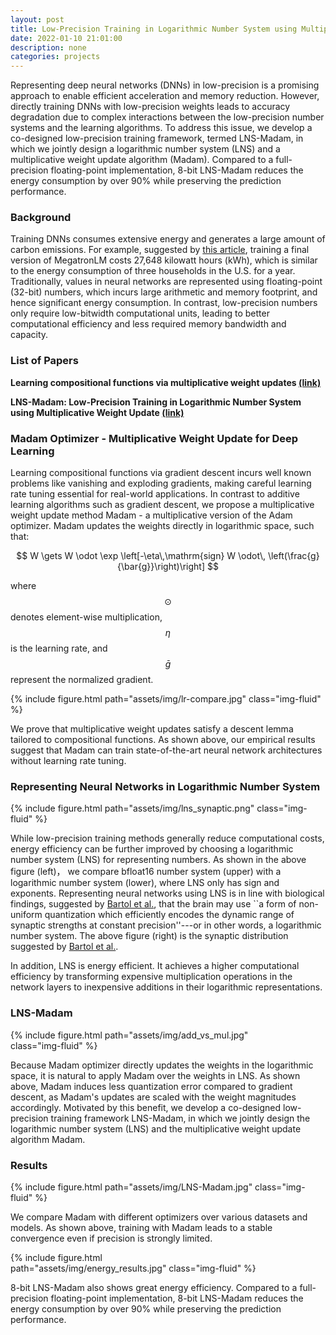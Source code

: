 ```yaml
---
layout: post
title: Low-Precision Training in Logarithmic Number System using Multiplicative Weight Update
date: 2022-01-10 21:01:00
description: none
categories: projects
---
```

<!-- ### Abstract -->

Representing deep neural networks (DNNs) in low-precision is a promising approach to enable efficient acceleration and memory reduction. However, directly training DNNs with low-precision weights leads to accuracy degradation due to complex interactions between the low-precision number systems and the learning algorithms. To address this issue, we develop a co-designed low-precision training framework, termed LNS-Madam, in which we jointly design a logarithmic number system (LNS) and a multiplicative weight update algorithm (Madam). Compared to a full-precision floating-point implementation, 8-bit LNS-Madam reduces the energy consumption by over 90% while preserving the prediction performance.

### Background

Training DNNs consumes extensive energy and generates a large amount of carbon emissions. For example, suggested by [this article](https://www.techtarget.com/searchenterpriseai/feature/Energy-consumption-of-AI-poses-environmental-problems), training a final version of MegatronLM costs 27,648 kilowatt hours (kWh), which is similar to the energy consumption of three households in the U.S. for a year. Traditionally, values in neural networks are represented using floating-point (32-bit) numbers, which incurs large arithmetic and memory footprint, and hence significant energy consumption. In contrast, low-precision numbers only require low-bitwidth computational units, leading to better computational efficiency and less required memory bandwidth and capacity.

### List of Papers

**Learning compositional functions via multiplicative weight updates [(link)](https://arxiv.org/abs/2006.14560)**
<!-- Jeremy Bernstein, Jiawei Zhao, Markus Meister, Ming-Yu Liu, Anima Anandkumar, Yisong Yue -->

**LNS-Madam: Low-Precision Training in Logarithmic Number System using Multiplicative Weight Update [(link)](https://arxiv.org/abs/2106.13914)**
<!-- Jiawei Zhao, Steve Dai, Rangharajan Venkatesan, Ming-Yu Liu, Brucek Khailany, Bill Dally, Anima Anandkumar -->

### Madam Optimizer - Multiplicative Weight Update for Deep Learning

Learning compositional functions via gradient descent incurs well known problems like vanishing and exploding gradients, making careful learning rate tuning essential for real-world applications. In contrast to additive learning algorithms such as gradient descent, we propose a multiplicative weight update method Madam - a multiplicative version of the Adam optimizer. Madam updates the weights directly in logarithmic space, such that:

$$
W \gets W \odot \exp \left[-\eta\,\mathrm{sign} W \odot\, \left(\frac{g}{\bar{g}}\right)\right]
$$

where $$\odot$$ denotes element-wise multiplication, $$\eta$$ is the learning rate, and $$\bar{g}$$ represent the normalized gradient. 

<div class="col-sm mt-3 mt-md-0 mx-auto">
    {% include figure.html path="assets/img/lr-compare.jpg" class="img-fluid" %}
</div>

We prove that multiplicative weight updates satisfy a descent lemma tailored to compositional functions. As shown above, our empirical results suggest that Madam can train state-of-the-art neural network architectures without learning rate tuning.

### Representing Neural Networks in Logarithmic Number System

<div class="col-sm mt-3 mt-md-0 mx-auto">
    {% include figure.html path="assets/img/lns_synaptic.png" class="img-fluid" %}
</div>

While low-precision training methods generally reduce computational costs, energy efficiency can be further improved by choosing a logarithmic number system (LNS) for representing numbers. As shown in the above figure (left)， we compare bfloat16 number system (upper) with a logarithmic number system (lower), where LNS only has sign and exponents. Representing neural networks using LNS is in line with biological findings, suggested by [Bartol et al.](https://elifesciences.org/articles/10778), that the brain may use ``a form of non-uniform quantization which efficiently encodes the dynamic range of synaptic strengths at constant precision''---or in other words, a logarithmic number system. The above figure (right) is the synaptic distribution suggested by [Bartol et al.](https://elifesciences.org/articles/10778).

In addition, LNS is energy efficient. It achieves a higher computational efficiency by transforming expensive multiplication operations in the network layers to inexpensive additions in their logarithmic representations.

### LNS-Madam

<div class="col-sm mt-3 mt-md-0 mx-auto" style="max-width: 400px;">
    {% include figure.html path="assets/img/add_vs_mul.jpg" class="img-fluid" %}
</div>

Because Madam optimizer directly updates the weights in the logarithmic space, it is natural to apply Madam over the weights in LNS. As shown above, Madam induces less quantization error compared to gradient descent, as Madam's updates are scaled with the weight magnitudes accordingly. Motivated by this benefit, we develop a co-designed low-precision training framework LNS-Madam, in which we jointly design the logarithmic number system (LNS) and the multiplicative weight update algorithm Madam.

### Results

<div class="col-sm mt-3 mt-md-0 mx-auto">
    {% include figure.html path="assets/img/LNS-Madam.jpg" class="img-fluid" %}
</div>


We compare Madam with different optimizers over various datasets and models. As shown above, training with Madam leads to a stable convergence even if precision is strongly limited.

<div class="col-sm mt-3 mt-md-0 mx-auto" style="max-width: 400px;">
    {% include figure.html path="assets/img/energy_results.jpg" class="img-fluid" %}
</div>

8-bit LNS-Madam also shows great energy efficiency. Compared to a full-precision floating-point implementation, 8-bit LNS-Madam reduces the energy consumption by over 90% while preserving the prediction performance.